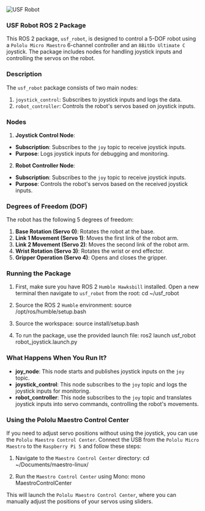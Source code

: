 
![USF Robot](https://github.com/user-attachments/assets/ccfe7c2a-11a5-4213-8e2a-a2503e4733c2)

### USF Robot ROS 2 Package ###

This ROS 2 package, `usf_robot`, is designed to control a 5-DOF robot using a `Pololu Micro Maestro` 6-channel controller and an `8BitDo Ultimate C` joystick. The package includes nodes for handling joystick inputs and controlling the servos on the robot.

### Description

The `usf_robot` package consists of two main nodes:
1. `joystick_control`: Subscribes to joystick inputs and logs the data.
2. `robot_controller`: Controls the robot's servos based on joystick inputs.

### Nodes

1. **Joystick Control Node**:
  - **Subscription**: Subscribes to the `joy` topic to receive joystick inputs.
  - **Purpose**: Logs joystick inputs for debugging and monitoring.

2. **Robot Controller Node**:
  - **Subscription**: Subscribes to the `joy` topic to receive joystick inputs.
  - **Purpose**: Controls the robot's servos based on the received joystick inputs.

### Degrees of Freedom (DOF)

The robot has the following 5 degrees of freedom:
1. **Base Rotation (Servo 0)**: Rotates the robot at the base.
2. **Link 1 Movement (Servo 1)**: Moves the first link of the robot arm.
3. **Link 2 Movement (Servo 2)**: Moves the second link of the robot arm.
4. **Wrist Rotation (Servo 3)**: Rotates the wrist or end effector.
5. **Gripper Operation (Servo 4)**: Opens and closes the gripper.

### Running the Package

1. First, make sure you have ROS 2 `Humble Hawksbill` installed. Open a new terminal then navigate to `usf_robot` from the root:
cd ~/usf_robot

2. Source the ROS 2 `Humble` environment:
source /opt/ros/humble/setup.bash

3. Source the workspace:
source install/setup.bash

4. To run the package, use the provided launch file:
ros2 launch usf_robot robot_joystick.launch.py

### What Happens When You Run It?

- **joy_node**: This node starts and publishes joystick inputs on the `joy` topic.
- **joystick_control**: This node subscribes to the `joy` topic and logs the joystick inputs for monitoring.
- **robot_controller**: This node subscribes to the `joy` topic and translates joystick inputs into servo commands, controlling the robot's movements.

### Using the Pololu Maestro Control Center

If you need to adjust servo positions without using the joystick, you can use the `Pololu Maestro Control Center`. Connect the USB from the `Pololu Micro Maestro` to the `Raspberry Pi 5` and follow these steps:

1. Navigate to the `Maestro Control Center` directory:
cd ~/Documents/maestro-linux/

2. Run the `Maestro Control Center` using Mono:
mono MaestroControlCenter

This will launch the `Pololu Maestro Control Center`, where you can manually adjust the positions of your servos using sliders.
